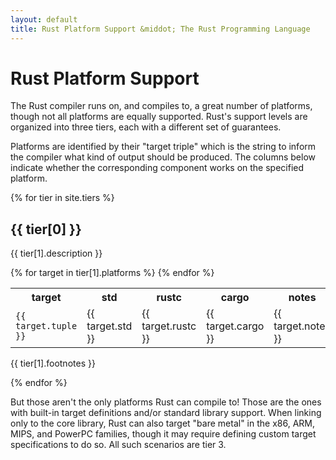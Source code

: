 ```yaml
---
layout: default
title: Rust Platform Support &middot; The Rust Programming Language
---
```


# Rust Platform Support

The Rust compiler runs on, and compiles to, a great number of platforms, though
not all platforms are equally supported. Rust's support levels are organized
into three tiers, each with a different set of guarantees.

Platforms are identified by their "target triple" which is the string to inform
the compiler what kind of output should be produced. The columns below indicate
whether the corresponding component works on the specified platform.

{% for tier in site.tiers %}

## {{ tier[0] }}

{{ tier[1].description }}

<table>
<tr>
    <th>target</th>
    <th>std</th>
    <th>rustc</th>
    <th>cargo</th>
    <th>notes</th>
</tr>
{% for target in tier[1].platforms %}
<tr>
<td><code>{{ target.tuple }}</code></td>
<td>{{ target.std }}</td>
<td>{{ target.rustc }}</td>
<td>{{ target.cargo }}</td>
<td>{{ target.notes }}</td>
</tr>
{% endfor %}
</table>

{{ tier[1].footnotes }}

{% endfor %}

But those aren't the only platforms Rust can compile to! Those are the ones with
built-in target definitions and/or standard library support. When linking only
to the core library, Rust can also target "bare metal" in the x86, ARM, MIPS,
and PowerPC families, though it may require defining custom target
specifications to do so. All such scenarios are tier 3.
